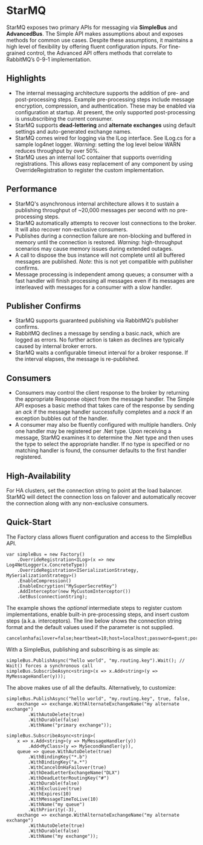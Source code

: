StarMQ
======

StarMQ exposes two primary APIs for messaging via **SimpleBus** and **AdvancedBus**. The Simple API makes assumptions about and exposes methods for common use cases. Despite these assumptions, it maintains a high level of flexibility by offering fluent configuration inputs. For fine-grained control, the Advanced API offers methods that correlate to RabbitMQ’s 0-9-1 implementation.

## Highlights
- The internal messaging architecture supports the addition of pre- and post-processing steps. Example pre-processing steps include message encryption, compression, and authentication. These may be enabled via configuration at startup. At present, the only supported post-processing is unsubscribing the current consumer.
- StarMQ supports **dead-lettering** and **alternate exchanges** using default settings and auto-generated exchange names.
- StarMQ comes wired for logging via the ILog interface. See ILog.cs for a sample log4net logger. _Warning_: setting the log level below WARN reduces throughput by over 50%.
- StarMQ uses an internal IoC container that supports overriding registrations. This allows easy replacement of any component by using OverrideRegistration to register the custom implementation.

## Performance
- StarMQ's asynchronous internal architecture allows it to sustain a publishing throughput of ~20,000 messages per second with no pre-processing steps.
- StarMQ automatically attempts to recover lost connections to the broker. It will also recover non-exclusive consumers.
- Publishes during a connection failure are non-blocking and buffered in memory until the connection is restored. _Warning_: high-throughput scenarios may cause memory issues during extended outages.
- A call to dispose the bus instance will not complete until all buffered messages are published. _Note_: this is not yet compatible with publisher confirms.
- Message processing is independent among queues; a consumer with a fast handler will finish processing all messages even if its messages are interleaved with messages for a consumer with a slow handler.

## Publisher Confirms
- StarMQ supports guaranteed publishing via RabbitMQ’s publisher confirms.
- RabbitMQ declines a message by sending a basic.nack, which are logged as errors. No further action is taken as declines are typically caused by internal broker errors.
- StarMQ waits a configurable timeout interval for a broker response. If the interval elapses, the message is re-published.

## Consumers
- Consumers may control the client response to the broker by returning the appropriate Response object from the message handler. The Simple API exposes a basic method that takes care of the response by sending an _ack_ if the message handler successfully completes and a _nack_ if an exception bubbles out of the handler.
- A consumer may also be fluently configured with multiple handlers. Only one handler may be registered per .Net type. Upon receiving a message, StarMQ examines it to determine the .Net type and then uses the type to select the appropriate handler. If no type is specified or no matching handler is found, the consumer defaults to the first handler registered.

## High-Availability
For HA clusters, set the connection string to point at the load balancer. StarMQ will detect the connection loss on failover and automatically recover the connection along with any non-exclusive consumers.

## Quick-Start
The Factory class allows fluent configuration and access to the SimpleBus API.
```
var simpleBus = new Factory()
    .OverrideRegistration<ILog>(x => new Log4NetLogger(x.ConcreteType))
    .OverrideRegistration<ISerializationStrategy, MySerializationStrategy>()
    .EnableCompression()
    .EnableEncryption("MySuperSecretKey")
    .AddInterceptor(new MyCustomInterceptor())
    .GetBus(connectionString);
```
The example shows the _optional_ intermediate steps to register custom implementations, enable built-in pre-processing steps, and insert custom steps (a.k.a. interceptors). The line below shows the connection string format and the default values used if the parameter is not supplied.
```
cancelonhafailover=false;heartbeat=10;host=localhost;password=guest;port=5672;publisherconfirms=false;reconnect=5000;timeout=10000;username=guest;virtualhost=/
```
With a SimpleBus, publishing and subscribing is as simple as:
```
simpleBus.PublishAsync("hello world", "my.routing.key").Wait(); // Wait() forces a synchronous call
simpleBus.SubscribeAsync<string>(x => x.Add<string>(y => MyMessageHandler(y)));
```
The above makes use of all the defaults. Alternatively, to customize:
```
simpleBus.PublishAsync("hello world", "my.routing.key", true, false,
    exchange => exchange.WithAlternateExchangeName("my alternate exchange")
        .WithAutoDelete(true)
        .WithDurable(false)
        .WithName("primary exchange"));

simpleBus.SubscribeAsync<string>(
    x => x.Add<string>(y => MyMessageHandler(y))
        .Add<MyClass>(y => MySecondHandler(y)),
    queue => queue.WithAutoDelete(true)
        .WithBindingKey("*.b")
        .WithBindingKey("a.*")
        .WithCancelOnHaFailover(true)
        .WithDeadLetterExchangeName("DLX")
        .WithDeadLetterRoutingKey("#")
        .WithDurable(false)
        .WithExclusive(true)
        .WithExpires(10)
        .WithMessageTimeToLive(10)
        .WithName("my queue")
        .WithPriority(-3),
    exchange => exchange.WithAlternateExchangeName("my alternate exchange")
        .WithAutoDelete(true)
        .WithDurable(false)
        .WithName("my exchange"));
```